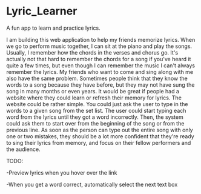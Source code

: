 # Lyric_Learner
A fun app to learn and practice lyrics.

I am building this web application to help my friends memorize lyrics. When we go to perform music together, I can sit at the piano and play the songs. Usually, I remember how the chords in the verses and chorus go. It's actually not that hard to remember the chords for a song if you've heard it quite a few times, but even though I can remember the music I can't always remember the lyrics. My friends who want to come and sing along with me also have the same problem. Sometimes people think that they know the words to a song because they have before, but they may not have sung the song in many months or even years. It would be great if people had a website where they could learn or refresh their memory for lyrics. The website could be rather simple. You could just ask the user to type in the words to a given song from the set list. The user could start typing each word from the lyrics until they got a word incorrectly. Then, the system could ask them to start over from the beginning of the song or from the previous line. As soon as the person can type out the entire song with only one or two mistakes, they should be a lot more confident that they're ready to sing their lyrics from memory, and focus on their fellow performers and the audience.




TODO:

-Preview lyrics when you hover over the link

-When you get a word correct, automatically select the next text box
